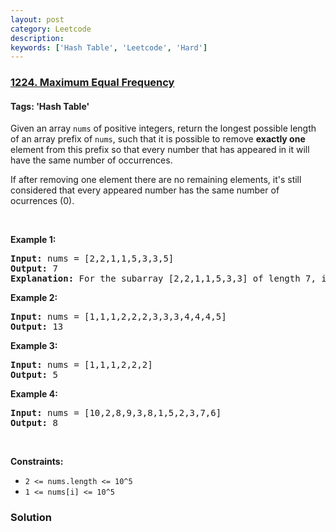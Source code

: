 ```yaml
---
layout: post
category: Leetcode
description: 
keywords: ['Hash Table', 'Leetcode', 'Hard']
---
```

### [1224. Maximum Equal Frequency](https://leetcode.com/problems/maximum-equal-frequency)

#### Tags: 'Hash Table'

<div class="content__u3I1 question-content__JfgR"><div><p>Given an array <code>nums</code> of positive integers, return the longest possible length of an array prefix of <code>nums</code>, such that it is possible to remove <strong>exactly one</strong> element from this prefix so that every number that has appeared in it will have the same number of occurrences.</p>
<p>If after removing one element there are no remaining elements, it's still considered that every appeared number has the same number of ocurrences (0).</p>
<p> </p>
<p><strong>Example 1:</strong></p>
<pre><strong>Input:</strong> nums = [2,2,1,1,5,3,3,5]
<strong>Output:</strong> 7
<strong>Explanation:</strong> For the subarray [2,2,1,1,5,3,3] of length 7, if we remove nums[4]=5, we will get [2,2,1,1,3,3], so that each number will appear exactly twice.
</pre>
<p><strong>Example 2:</strong></p>
<pre><strong>Input:</strong> nums = [1,1,1,2,2,2,3,3,3,4,4,4,5]
<strong>Output:</strong> 13
</pre>
<p><strong>Example 3:</strong></p>
<pre><strong>Input:</strong> nums = [1,1,1,2,2,2]
<strong>Output:</strong> 5
</pre>
<p><strong>Example 4:</strong></p>
<pre><strong>Input:</strong> nums = [10,2,8,9,3,8,1,5,2,3,7,6]
<strong>Output:</strong> 8
</pre>
<p> </p>
<p><strong>Constraints:</strong></p>
<ul>
<li><code>2 &lt;= nums.length &lt;= 10^5</code></li>
<li><code>1 &lt;= nums[i] &lt;= 10^5</code></li>
</ul>
</div></div>

### Solution
